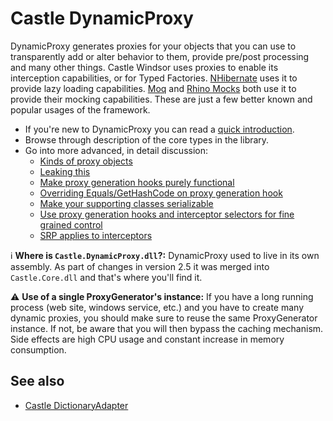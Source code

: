 # Castle DynamicProxy

DynamicProxy generates proxies for your objects that you can use to transparently add or alter behavior to them, provide pre/post processing and many other things. Castle Windsor uses proxies to enable its interception capabilities, or for Typed Factories. [NHibernate](http://nhforge.org) uses it to provide lazy loading capabilities. [Moq](http://moq.me) and [Rhino Mocks](http://www.ayende.com/projects/rhino-mocks.aspx) both use it to provide their mocking capabilities. These are just a few better known and popular usages of the framework.

* If you're new to DynamicProxy you can read a [quick introduction](dynamicproxy-introduction.md).
* Browse through description of the core types in the library.
* Go into more advanced, in detail discussion:
  * [Kinds of proxy objects](dynamicproxy-kinds-of-proxy-objects.md)
  * [Leaking this](dynamicproxy-leaking-this.md)
  * [Make proxy generation hooks purely functional](dynamicproxy-generation-hook-pure-function.md)
  * [Overriding Equals/GetHashCode on proxy generation hook](dynamicproxy-generation-hook-override-equals-gethashcode.md)
  * [Make your supporting classes serializable](dynamicproxy-serializable-types.md)
  * [Use proxy generation hooks and interceptor selectors for fine grained control](dynamicproxy-fine-grained-control.md)
  * [SRP applies to interceptors](dynamicproxy-srp-applies-to-interceptors.md)

:information_source: **Where is `Castle.DynamicProxy.dll`?:** DynamicProxy used to live in its own assembly. As part of changes in version 2.5 it was merged into `Castle.Core.dll` and that's where you'll find it.

:warning: **Use of a single ProxyGenerator's instance:** If you have a long running process (web site, windows service, etc.) and you have to create many dynamic proxies, you should make sure to reuse the same ProxyGenerator instance.  If not, be aware that you will then bypass the caching mechanism.  Side effects are high CPU usage and constant increase in memory consumption.

## See also

* [Castle DictionaryAdapter](dictionaryadapter.md)
